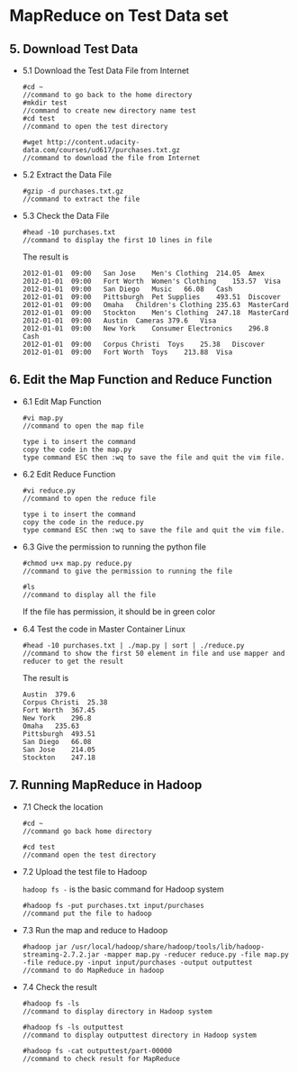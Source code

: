 	
# MapReduce on Test Data set

## 5. Download Test Data

* 5.1 Download the Test Data File from Internet

	```
	#cd ~                   
	//command to go back to the home directory
	#mkdir test             
	//command to create new directory name test
	#cd test                
	//command to open the test directory
	```
	```
	#wget http://content.udacity-data.com/courses/ud617/purchases.txt.gz    
	//command to download the file from Internet
 	```
	
* 5.2 Extract the Data File

	```
	#gzip -d purchases.txt.gz
	//command to extract the file
 	```
	
* 5.3 Check the Data File
        
	```
	#head -10 purchases.txt
	//command to display the first 10 lines in file
	```
	The result is 
	```
	2012-01-01	09:00	San Jose	Men's Clothing	214.05	Amex
	2012-01-01	09:00	Fort Worth	Women's Clothing	153.57	Visa
	2012-01-01	09:00	San Diego	Music	66.08	Cash
	2012-01-01	09:00	Pittsburgh	Pet Supplies	493.51	Discover
	2012-01-01	09:00	Omaha	Children's Clothing	235.63	MasterCard
	2012-01-01	09:00	Stockton	Men's Clothing	247.18	MasterCard
	2012-01-01	09:00	Austin	Cameras	379.6	Visa
	2012-01-01	09:00	New York	Consumer Electronics	296.8	Cash
	2012-01-01	09:00	Corpus Christi	Toys	25.38	Discover
	2012-01-01	09:00	Fort Worth	Toys	213.88	Visa
	```
	
## 6. Edit the Map Function and Reduce Function

* 6.1 Edit Map Function
	
	```
	#vi map.py
	//command to open the map file
	```	
 	```
	type i to insert the command
	copy the code in the map.py
	type command ESC then :wq to save the file and quit the vim file.
	```
	
	
* 6.2 Edit Reduce Function

	```
	#vi reduce.py
	//command to open the reduce file
	```
	```
	type i to insert the command
	copy the code in the reduce.py
	type command ESC then :wq to save the file and quit the vim file.
	```
	
	
* 6.3 Give the permission to running the python file
	
	```
	#chmod u+x map.py reduce.py
	//command to give the permission to running the file
	```
	```
	#ls
 	//command to display all the file 
	```
	If the file has permission, it should be in green color
	
* 6.4 Test the code in Master Container Linux

	```
	#head -10 purchases.txt | ./map.py | sort | ./reduce.py
	//command to show the first 50 element in file and use mapper and reducer to get the result
	```
	The result is 
	```
	Austin 	379.6
	Corpus Christi 	25.38
	Fort Worth 	367.45
	New York 	296.8
	Omaha 	235.63
	Pittsburgh 	493.51
	San Diego 	66.08
	San Jose 	214.05
	Stockton 	247.18
	```
	
## 7. Running MapReduce in Hadoop

* 7.1 Check the location

	```
	#cd ~
	//command go back home directory
	```
	```
	#cd test
	//command open the test directory
	```
  
* 7.2 Upload the test file to Hadoop
	
	`hadoop fs -` is the basic command for Hadoop system
  	```
	#hadoop fs -put purchases.txt input/purchases
	//command put the file to hadoop
  	```
* 7.3 Run the map and reduce to Hadoop

	```
	#hadoop jar /usr/local/hadoop/share/hadoop/tools/lib/hadoop-streaming-2.7.2.jar -mapper map.py -reducer reduce.py -file map.py -file reduce.py -input input/purchases -output outputtest
	//command to do MapReduce in hadoop
	```
	
* 7.4 Check the result
	```
	#hadoop fs -ls
	//command to display directory in Hadoop system
  	```
  	```
	#hadoop fs -ls outputtest
	//command to display outputtest directory in Hadoop system
  	```
  	```
	#hadoop fs -cat outputtest/part-00000
	//command to check result for MapReduce
	```
  

	
